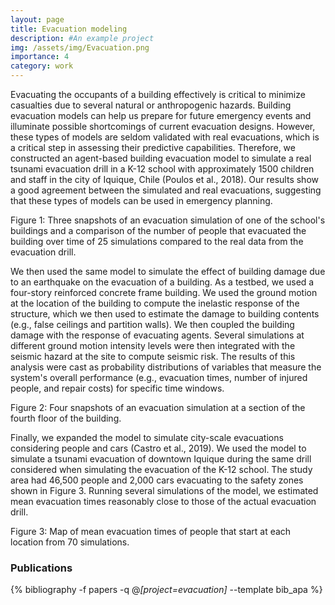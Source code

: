 ```yaml
---
layout: page
title: Evacuation modeling
description: #An example project
img: /assets/img/Evacuation.png
importance: 4
category: work
---
```


Evacuating the occupants of a building effectively is critical to minimize casualties due to several natural or anthropogenic hazards. Building evacuation models can help us prepare for future emergency events and illuminate possible shortcomings of current evacuation designs. However, these types of models are seldom validated with real evacuations, which is a critical step in assessing their predictive capabilities. Therefore, we constructed an agent-based building evacuation model to simulate a real tsunami evacuation drill in a K-12 school with approximately 1500 children and staff in the city of Iquique, Chile (Poulos et al., 2018). Our results show a good agreement between the simulated and real evacuations, suggesting that these types of models can be used in emergency planning.

<div class="row">
    <div class="col-sm mt-3 mt-md-0 text-center">
        <img class="img-fluid rounded z-depth-1" src="{{ '/assets/img/Evacuation_Victoria.svg' | relative_url }}" alt="" title="Figure 1"/>
    </div>
</div>
<div class="caption">
    Figure 1: Three snapshots of an evacuation simulation of one of the school's buildings and a comparison of the number of people that evacuated the building over time of 25 simulations compared to the real data from the evacuation drill.
</div>

We then used the same model to simulate the effect of building damage due to an earthquake on the evacuation of a building. As a testbed, we used a four-story reinforced concrete frame building. We used the ground motion at the location of the building to compute the inelastic response of the structure, which we then used to estimate the damage to building contents (e.g., false ceilings and partition walls). We then coupled the building damage with the response of evacuating agents. Several simulations at different ground motion intensity levels were then integrated with the seismic hazard at the site to compute seismic risk. The results of this analysis were cast as probability distributions of variables that measure the system's overall performance (e.g., evacuation times, number of injured people, and repair costs) for specific time windows.

<div class="row">
    <div class="col-sm mt-3 mt-md-0 text-center">
        <img class="img-fluid rounded z-depth-1" src="{{ '/assets/img/3Devacuation.png' | relative_url }}" alt="" title="Figure 2"/>
    </div>
</div>
<div class="caption">
    Figure 2: Four snapshots of an evacuation simulation at a section of the fourth floor of the building.
</div>

Finally, we expanded the model to simulate city-scale evacuations considering people and cars (Castro et al., 2019). We used the model to simulate a tsunami evacuation of downtown Iquique during the same drill considered when simulating the evacuation of the K-12 school. The study area had 46,500 people and 2,000 cars evacuating to the safety zones shown in Figure 3. Running several simulations of the model, we estimated mean evacuation times reasonably close to those of the actual evacuation drill.



<div class="row">
    <div class="col-sm mt-3 mt-md-0 text-center">
        <img class="img-fluid rounded z-depth-1" src="{{ '/assets/img/Iquique.svg' | relative_url }}" alt="" title="Figure 3"/>
    </div>
</div>
<div class="caption">
    Figure 3: Map of mean evacuation times of people that start at each location from 70 simulations.
</div>









<div class="publications">

<h3>Publications</h3>

{% bibliography -f papers -q @*[project=evacuation]* --template bib_apa %}

</div>
